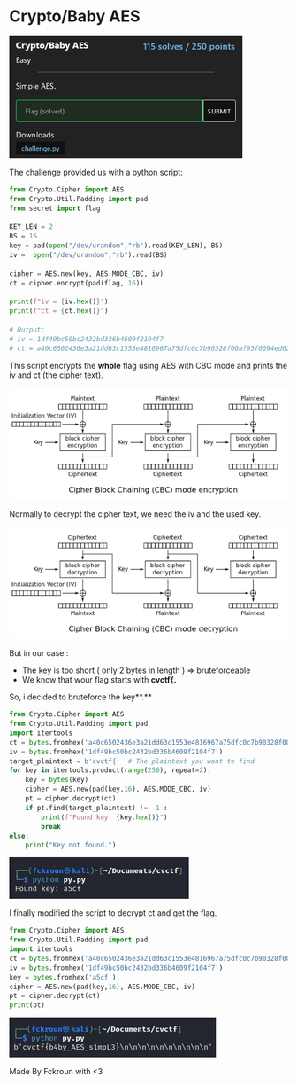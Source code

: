 # Crypto/Baby AES

![Untitled](Crypto%20Baby%20AES/Untitled.png)

The challenge provided us with a python script:

```python
from Crypto.Cipher import AES
from Crypto.Util.Padding import pad
from secret import flag

KEY_LEN = 2
BS = 16
key = pad(open("/dev/urandom","rb").read(KEY_LEN), BS)
iv =  open("/dev/urandom","rb").read(BS)

cipher = AES.new(key, AES.MODE_CBC, iv)
ct = cipher.encrypt(pad(flag, 16))

print(f"iv = {iv.hex()}")
print(f"ct = {ct.hex()}")

# Output:
# iv = 1df49bc50bc2432bd336b4609f2104f7
# ct = a40c6502436e3a21dd63c1553e4816967a75dfc0c7b90328f00af93f0094ed62
```

This script encrypts the **whole** flag using AES with CBC mode and prints the iv and ct (the cipher text).

![Untitled](Crypto%20Baby%20AES/Untitled%201.png)

Normally to decrypt the cipher text, we need the iv and the used key. 

![Untitled](Crypto%20Baby%20AES/Untitled%202.png)

But in our case :

- The key is too short ( only 2 bytes in length ) ⇒ bruteforceable
- We know that wour flag starts with **cvctf{.**

 So, i decided to bruteforce the key**.**

```python
from Crypto.Cipher import AES
from Crypto.Util.Padding import pad
import itertools
ct = bytes.fromhex('a40c6502436e3a21dd63c1553e4816967a75dfc0c7b90328f00af93f0094ed62')
iv = bytes.fromhex('1df49bc50bc2432bd336b4609f2104f7')
target_plaintext = b'cvctf{'  # The plaintext you want to find
for key in itertools.product(range(256), repeat=2):
    key = bytes(key)
    cipher = AES.new(pad(key,16), AES.MODE_CBC, iv)
    pt = cipher.decrypt(ct)
    if pt.find(target_plaintext) != -1 :
        print(f"Found key: {key.hex()}")
        break
else:
    print("Key not found.")
```

![Untitled](Crypto%20Baby%20AES/Untitled%203.png)

I finally modified the script to decrypt ct and get the flag.

```python
from Crypto.Cipher import AES
from Crypto.Util.Padding import pad
import itertools
ct = bytes.fromhex('a40c6502436e3a21dd63c1553e4816967a75dfc0c7b90328f00af93f0094ed62')
iv = bytes.fromhex('1df49bc50bc2432bd336b4609f2104f7')
key = bytes.fromhex('a5cf')
cipher = AES.new(pad(key,16), AES.MODE_CBC, iv)
pt = cipher.decrypt(ct)
print(pt)
```

![Untitled](Crypto%20Baby%20AES/Untitled%204.png)

Made By Fckroun with <3